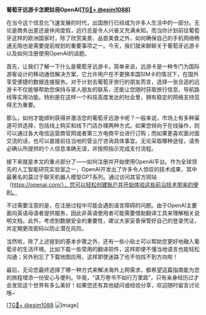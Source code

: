 **葡萄牙远游卡怎麽註冊OpenAI[[TG💪+ @esim1088](https://t.me/s/esim1088)]**

在当今这个信息化飞速发展的时代，出国旅行已经成为许多人生活中的一部分。无论是商务出差还是休闲度假，远行总是令人兴奋又充满未知。而当你计划前往葡萄牙这样的欧洲国家时，除了欣赏美景、品尝美食之外，如何确保自己的手机网络畅通无阻也是需要提前规划的重要事项之一。今天，我们就来聊聊关于葡萄牙远游卡以及如何注册使用OpenAI的话题。

首先，让我们了解一下什么是葡萄牙远游卡。简单来说，远游卡是一种专门为国际游客设计的移动通信解决方案，它允许用户在不更换本国SIM卡的情况下，在国外享受便捷的数据连接服务。对于计划去葡萄牙旅行的朋友而言，选择一张合适的远游卡不仅能够帮助您保持与家人朋友的联系，还能让您随时获取旅行信息、导航路线等实用功能。特别是在这样一个科技高度发达的社会里，拥有稳定的网络支持显得尤为重要。

那么，如何才能顺利获得并激活您的葡萄牙远游卡呢？一般来说，市场上有多种渠道可供选择，包括线上购买和线下门店办理两种方式。如果您倾向于在线操作，则可以通过各大电信运营商官网或者第三方电商平台进行订购；而如果更喜欢面对面交流的话，也可以直接前往当地的营业厅咨询具体事宜。无论采取哪种途径，请务必确认所提供的个人信息准确无误，并按照指示完成支付流程。

接下来就是本文的重点部分了——如何注册并开始使用OpenAI平台。作为全球领先的人工智能研究实验室之一，OpenAI开发出了许多令人惊叹的技术成果，其中最著名的莫过于聊天机器人模型GPT系列。通过访问其官方网站（https://openai.com/），您可以轻松创建账户并开始体验这些前沿技术带来的便利。

不过需要注意的是，在注册过程中可能会遇到语言障碍的问题。由于OpenAI主要面向英语母语者提供服务，因此非英语使用者可能需要借助翻译工具来理解相关说明文档。此外，考虑到数据安全的重要性，建议大家妥善保管好自己的登录凭证，并定期更改密码以防止潜在风险。

当然啦，除了上述提到的基本步骤之外，还有一些小贴士可以帮助您更好地融入葡萄牙的生活环境。比如下载一些常用的翻译软件，这样即便不懂当地语言也能轻松沟通；另外别忘了下载地图应用，这样即使迷路了也不怕找不到方向啦！

最后，无论您最终选择了哪一种方式来解决海外上网需求，都希望这篇指南能为您的旅程增添一份安心与便利。毕竟，“读万卷书不如行万里路”，只有亲身经历过才会发现这个世界有多么美好！如果您还有其他疑问或经验分享，欢迎随时留言讨论哦~

[[TG💪+ @esim1088](https://t.me/s/esim1088) ![Image](https://i.postimg.cc/4NQfJmqS/Snipaste-2025-05-13-00-14-12.png)]